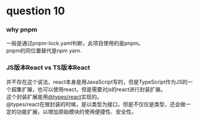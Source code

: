 # question 10
### why pnpm
一般是通过pnpm-lock.yaml判断，此项目使用的是pnpm。  
pnpm的同位置替代是npm yarn.
### JS版本React vs TS版本React
并不存在这个说法，react本身是用JavaScript写的，但是TypeScript作为JS的一个超集扩展，也可以使用react，但是需要对js的react进行封装扩展。  
这个封装扩展是用[@types/react](https://github.com/DefinitelyTyped/DefinitelyTyped)实现的。  
@types/react在做封装的时候，是以类型为接口，但是不仅仅是类型，还会做一定的功能扩展，以增加原始模块的使用便捷性、安全性。
